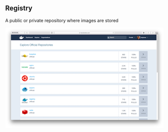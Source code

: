 ## Registry

A public or private repository where images are stored

![docker hub](images/docker-hub-explore.png)

